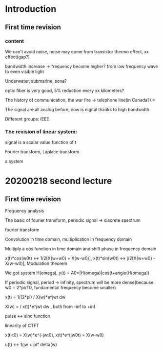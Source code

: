# Introduction

## First time revision

### content

We can't avoid noise, noise may come from transistor thermo effect, xx effect(gap?) 

bandwidth increase -> frequency become higher? from low frequency wave to even visible light

Underwater, submarine, sona? 

optic fiber is very good, 5% reduction every xx kilometers?

The history of communication, the war fire -> telephone line(in Canada?)->

The signal are all analog before, now is digital thanks to high bandwidth

Different groups: IEEE

### The revision of linear system:

signal is a scalar value function of t

Fourier transform, Laplace transform

a system

# 20200218 second lecture

## First time revision

Frequency analysis

The basic of fourier transform, periodic signal -> discrete spectrum

fourier transform

Convolution in time domain, multiplication in frequency domain

Multiply a cos function in time domain and shift phase in frequency domain

x(t)*cos(w0t) <-> 1/2[X(w+w0) + X(w-w0)], x(t)*sin(w0t) <-> j/2[X(w+w0) - X(w-w0)], Modulation theorem

We got system H(omega), y(t) = A0*|H(omega)|cos(t+angle(H(omega))

If periodic signal, period -> infinity,  spectrum will be more dense(because w0 = 2*pi/T0, fundamental frequency become smaller)

x(t) = 1/(2*pi)  / X(w)*e^jwt dw

X(w) = / x(t)*e^jwt dw , both from -inf to +inf

pulse <-> sinc function

linearity of CTFT

x(t-t0) = X(w)*e^(-jwt0), x(t)*e^(jw0t) = X(w-w0)

u(t) <-> 1/jw + pi* delta(w)
